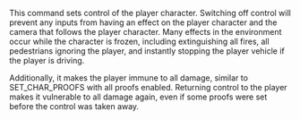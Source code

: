 This command sets control of the player character. Switching off control will prevent any inputs from having an effect on the player character and the camera that follows the player character. Many effects in the environment occur while the character is frozen, including extinguishing all fires, all pedestrians ignoring the player, and instantly stopping the player vehicle if the player is driving.

Additionally, it makes the player immune to all damage, similar to SET_CHAR_PROOFS with all proofs enabled. Returning control to the player makes it vulnerable to all damage again, even if some proofs were set before the control was taken away.
